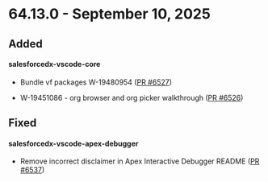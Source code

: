 # 64.13.0 - September 10, 2025

## Added

#### salesforcedx-vscode-core

- Bundle vf packages W-19480954 ([PR #6527](https://github.com/forcedotcom/salesforcedx-vscode/pull/6527))

- W-19451086 - org browser and org picker walkthrough ([PR #6526](https://github.com/forcedotcom/salesforcedx-vscode/pull/6526))

## Fixed

#### salesforcedx-vscode-apex-debugger

- Remove incorrect disclaimer in Apex Interactive Debugger README ([PR #6537](https://github.com/forcedotcom/salesforcedx-vscode/pull/6537))


